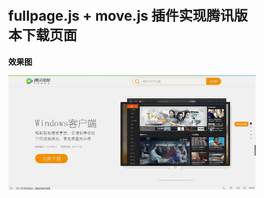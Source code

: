 # fullpage.js + move.js 插件实现腾讯版本下载页面

### 效果图
![Image text](https://raw.githubusercontent.com/zhao-bi-han/My-project/master/%E8%85%BE%E8%AE%AF%E7%89%88%E6%9C%AC%E4%B8%8B%E8%BD%BD%EF%BC%88fullpage%E6%8F%92%E4%BB%B6%EF%BC%89/show.GIF)
